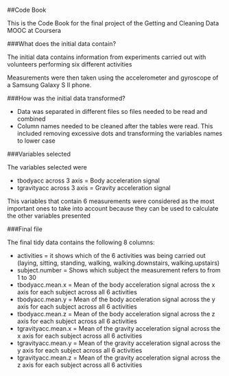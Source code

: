 ##Code Book

This is the Code Book for the final project of the Getting and Cleaning Data MOOC at Coursera

###What does the initial data contain? 

The initial data contains information from experiments carried out with volunteers performing six different activities 

Measurements were then taken using the accelerometer and gyroscope of a Samsung Galaxy S II phone. 


###How was the initial data transformed?

* Data was separated in different files so files needed to be read and combined 
* Column names needed to be cleaned after the tables were read. This included removing excessive dots and transforming the variables names to lower case

###Variables selected

The variables selected were

* tbodyacc across 3 axis = Body acceleration signal 
* tgravityacc across 3 axis = Gravity acceleration signal

This variables that contain 6 measurements were considered as the most important ones to take into account because they can be used to calculate the other variables presented


###Final file

The final tidy data contains the following 8 columns:

* activities = it shows which of the 6 activities was being carried out (laying, sitting, standing, walking, walking.downstairs, walking.upstairs)  
* subject.number = Shows which subject the measurement refers to from 1 to 30 
* tbodyacc.mean.x = Mean of the body acceleration signal across the x axis for each subject across all 6 activities
* tbodyacc.mean.y = Mean of the body acceleration signal across the y axis for each subject across all 6 activities
* tbodyacc.mean.z =  Mean of the body acceleration signal across the z axis for each subject across all 6 activities
* tgravityacc.mean.x = Mean of the gravity acceleration signal across the x axis for each subject across all 6 activities
* tgravityacc.mean.y = Mean of the gravity acceleration signal across the y axis for each subject across all 6 activities
* tgravityacc.mean.z = Mean of the gravity acceleration signal across the z axis for each subject across all 6 activities

